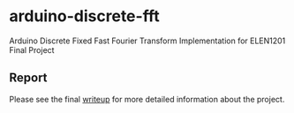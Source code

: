# arduino-discrete-fft
Arduino Discrete Fixed Fast Fourier Transform Implementation for ELEN1201 Final Project

## Report
Please see the final [writeup](http://www.columbia.edu/~lvs2124/assets/Arduino_FFFT.pdf) for more detailed information about the project.
